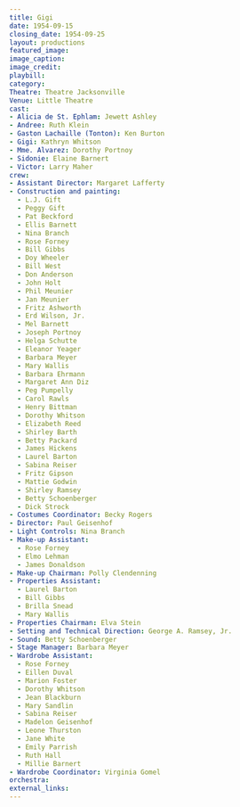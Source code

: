 ```yaml
---
title: Gigi
date: 1954-09-15
closing_date: 1954-09-25
layout: productions
featured_image:
image_caption:
image_credit:
playbill:
category:
Theatre: Theatre Jacksonville
Venue: Little Theatre
cast:
- Alicia de St. Ephlam: Jewett Ashley
- Andree: Ruth Klein
- Gaston Lachaille (Tonton): Ken Burton
- Gigi: Kathryn Whitson
- Mme. Alvarez: Dorothy Portnoy
- Sidonie: Elaine Barnert
- Victor: Larry Maher
crew:
- Assistant Director: Margaret Lafferty
- Construction and painting:
  - L.J. Gift
  - Peggy Gift
  - Pat Beckford
  - Ellis Barnett
  - Nina Branch
  - Rose Forney
  - Bill Gibbs
  - Doy Wheeler
  - Bill West
  - Don Anderson
  - John Holt
  - Phil Meunier
  - Jan Meunier
  - Fritz Ashworth
  - Erd Wilson, Jr.
  - Mel Barnett
  - Joseph Portnoy
  - Helga Schutte
  - Eleanor Yeager
  - Barbara Meyer
  - Mary Wallis
  - Barbara Ehrmann
  - Margaret Ann Diz
  - Peg Pumpelly
  - Carol Rawls
  - Henry Bittman
  - Dorothy Whitson
  - Elizabeth Reed
  - Shirley Barth
  - Betty Packard
  - James Hickens
  - Laurel Barton
  - Sabina Reiser
  - Fritz Gipson
  - Mattie Godwin
  - Shirley Ramsey
  - Betty Schoenberger
  - Dick Strock
- Costumes Coordinator: Becky Rogers
- Director: Paul Geisenhof
- Light Controls: Nina Branch
- Make-up Assistant:
  - Rose Forney
  - Elmo Lehman
  - James Donaldson
- Make-up Chairman: Polly Clendenning
- Properties Assistant:
  - Laurel Barton
  - Bill Gibbs
  - Brilla Snead
  - Mary Wallis
- Properties Chairman: Elva Stein
- Setting and Technical Direction: George A. Ramsey, Jr.
- Sound: Betty Schoenberger
- Stage Manager: Barbara Meyer
- Wardrobe Assistant:
  - Rose Forney
  - Eillen Duval
  - Marion Foster
  - Dorothy Whitson
  - Jean Blackburn
  - Mary Sandlin
  - Sabina Reiser
  - Madelon Geisenhof
  - Leone Thurston
  - Jane White
  - Emily Parrish
  - Ruth Hall
  - Millie Barnert
- Wardrobe Coordinator: Virginia Gomel
orchestra:
external_links:
---
```


